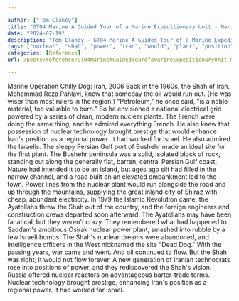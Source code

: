 ```yaml
---

author: ["Tom Clancy"]
title: "GT04 Marine A Guided Tour of a Marine Expeditionary Unit - Marine_split_161.html"
date: "2024-07-19"
description: "Tom Clancy - GT04 Marine A Guided Tour of a Marine Expeditionary Unit"
tags: ["nuclear", "shah", "power", "iran", "would", "plant", "position", "dog", "knew", "oil", "run", "french", "admired", "also", "technology", "brought", "prestige", "regional", "worked", "israel", "israeli", "persian", "gulf", "bushehr", "site"]
categories: [Reference]
url: /posts/reference/GT04MarineAGuidedTourofaMarineExpeditionaryUnit-marinesplit161html

---
```



Marine
Operation Chilly Dog: Iran, 2006
Back in the 1960s, the Shah of Iran, Mohammad Reza Pahlavi, knew that someday the oil would run out. (He was wiser than most rulers in the region.) "Petroleum," he once said, "is a noble material, too valuable to burn." So he envisioned a national electrical grid powered by a series of clean, modern nuclear plants. The French were doing the same thing, and he admired everything French. He also knew that possession of nuclear technology brought prestige that would enhance Iran's position as a regional power. It had worked for Israel. He also admired the Israelis. The sleepy Persian Gulf port of Bushehr made an ideal site for the first plant. The Bushehr peninsula was a solid, isolated block of rock, standing out along the generally flat, barren, central Persian Gulf coast. Nature had intended it to be an island, but ages ago silt had filled in the narrow channel, and a road built on an elevated embankment led to the town. Power lines from the nuclear plant would run alongside the road and up through the mountains, supplying the great inland city of Shiraz with cheap, abundant electricity.
In 1979 the Islamic Revolution came; the Ayatollahs threw the Shah out of the country, and the foreign engineers and construction crews departed soon afterward. The Ayatollahs may have been fanatical, but they weren't crazy. They remembered what had happened to Saddam's ambitious Osirak nuclear power plant, smashed into rubble by a few Israeli bombs. The Shah's nuclear dreams were abandoned, and intelligence officers in the West nicknamed the site "Dead Dog." With the passing years, war came and went. And oil continued to flow. But the Shah was right; it would not flow forever. A new generation of Iranian technocrats rose into positions of power, and they rediscovered the Shah's vision. Russia offered nuclear reactors on advantageous barter-trade terms. Nuclear technology brought prestige, enhancing Iran's position as a regional power. It had worked for Israel.
